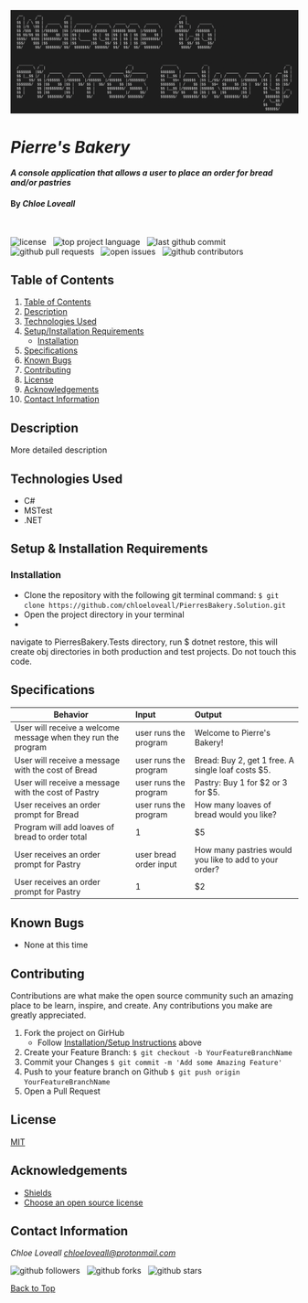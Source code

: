 ![Welcome to Pierre's Bakery](img/pierres-bakery.png)
# _Pierre's Bakery_

#### _A console application that allows a user to place an order for bread and/or pastries_

#### By _**Chloe Loveall**_
<br>

![license](https://img.shields.io/github/license/chloeloveall/PierresBakery.Solution?color=blue&style=flat-square) &nbsp; ![top project language](https://img.shields.io/github/languages/top/chloeloveall/PierresBakery.Solution?style=flat-square) &nbsp; ![last github commit](https://img.shields.io/github/last-commit/chloeloveall/PierresBakery.Solution?style=flat-square) &nbsp; ![github pull requests](https://img.shields.io/github/issues-pr/chloeloveall/PierresBakery.Solution?style=flat-square) &nbsp; ![open issues](https://img.shields.io/github/issues-raw/chloeloveall/PierresBakery.Solution?style=flat-square) &nbsp; ![github contributors](https://img.shields.io/github/contributors/chloeloveall/PierresBakery.Solution?color=brightgreen&style=flat-square)

## Table of Contents

1. [Table of Contents](#table-of-contents)
2. [Description](#description)
4. [Technologies Used](#technologies-used)
5. [Setup/Installation Requirements](#setup-&-installation-requirements)
    * [Installation](#installation)
6. [Specifications](#specifications)
7. [Known Bugs](#known-bugs)
8. [Contributing](#contributing)
9. [License](#license)
10. [Acknowledgements](#acknowledgements)
11. [Contact Information](#contact-information)

## Description

More detailed description

## Technologies Used

* C#
* MSTest
* .NET

## Setup & Installation Requirements

### Installation
* Clone the repository with the following git terminal command: ```$ git clone https://github.com/chloeloveall/PierresBakery.Solution.git```
* Open the project directory in your terminal
* 

navigate to PierresBakery.Tests directory, run $ dotnet restore, this will create obj directories in both production and test projects. Do not touch this code.

## Specifications

| Behavior                                                         | Input  | Output  |
| ---------------------------------------------------------------- | :----- | :------ |
| User will receive a welcome message when they run the program             | user runs the program | Welcome to Pierre's Bakery! |
| User will receive a message with the cost of Bread                        | user runs the program | Bread: Buy 2, get 1 free. A single loaf costs $5. |
| User will receive a message with the cost of Pastry                       | user runs the program  | Pastry: Buy 1 for $2 or 3 for $5. |
| User receives an order prompt for Bread                                   | user runs the program  | How many loaves of bread would you like? |
| Program will add loaves of bread to order total                           | 1                      | $5
| User receives an order prompt for Pastry                                  | user bread order input | How many pastries would you like to add to your order? |
|  User receives an order prompt for Pastry                                 | 1                      | $2 |

## Known Bugs

* None at this time

## Contributing

Contributions are what make the open source community such an amazing place to be learn, inspire, and create. Any contributions you make are greatly appreciated.

1. Fork the project on GirHub
    * Follow [Installation/Setup Instructions](#setup-&-installation-requirements) above
2. Create your Feature Branch: ```$ git checkout -b YourFeatureBranchName```
3. Commit your Changes ```$ git commit -m 'Add some Amazing Feature'```
4. Push to your feature branch on Github ```$ git push origin YourFeatureBranchName```
5. Open a Pull Request

## License

[MIT](LICENSE.md)

## Acknowledgements

* [Shields](https://shields.io/)
* [Choose an open source license](https://choosealicense.com/)

## Contact Information

_Chloe Loveall <chloeloveall@protonmail.com>_

![github followers](https://img.shields.io/github/followers/chloeloveall?style=social) &nbsp; ![github forks](https://img.shields.io/github/forks/chloeloveall/PierresBakery.Solution?label=Forks&style=social) &nbsp; ![github stars](https://img.shields.io/github/stars/chloeloveall/PierresBakery.Solution?style=social)

[Back to Top](#table-of-contents)